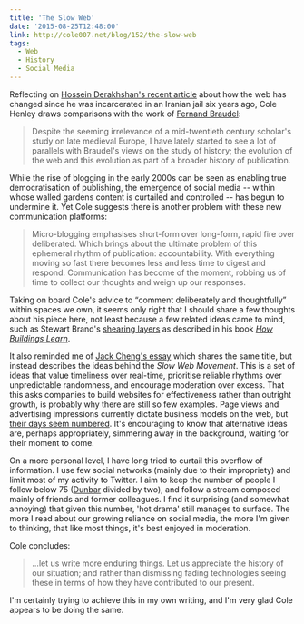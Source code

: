 ```yaml
---
title: 'The Slow Web'
date: '2015-08-25T12:48:00'
link: http://cole007.net/blog/152/the-slow-web
tags:
  - Web
  - History
  - Social Media
---
```

Reflecting on [Hossein Derakhshan's recent article][1] about how the web has changed since he was incarcerated in an Iranian jail six years ago, Cole Henley draws comparisons with the work of [Fernand Braudel][2]:

> Despite the seeming irrelevance of a mid-twentieth century scholar's study on late medieval Europe, I have lately started to see a lot of parallels with Braudel's views on the study of history; the evolution of the web and this evolution as part of a broader history of publication.

While the rise of blogging in the early 2000s can be seen as enabling true democratisation of publishing, the emergence of social media -- within whose walled gardens content is curtailed and controlled -- has begun to undermine it. Yet Cole suggests there is another problem with these new communication platforms:

> Micro-blogging emphasises short-form over long-form, rapid fire over deliberated. Which brings about the ultimate problem of this ephemeral rhythm of publication: accountability. With everything moving so fast there becomes less and less time to digest and respond. Communication has become of the moment, robbing us of time to collect our thoughts and weigh up our responses.

Taking on board Cole's advice to <q>comment deliberately and thoughtfully</q> within spaces we own, it seems only right that I should share a few thoughts about his piece here, not least because a few related ideas came to mind, such as Stewart Brand's [shearing layers][3] as described in his book [<cite>How Buildings Learn</cite>][4].

It also reminded me of [Jack Cheng's essay][5] which shares the same title, but instead describes the ideas behind the *Slow Web Movement*. This is a set of ideas that value timeliness over real-time, prioritise reliable rhythms over unpredictable randomness, and encourage moderation over excess. That this asks companies to build websites for effectiveness rather than outright growth, is probably why there are still so few examples. Page views and advertising impressions currently dictate business models on the web, but [their days seem numbered][6]. It's encouraging to know that alternative ideas are, perhaps appropriately, simmering away in the background, waiting for their moment to come.

On a more personal level, I have long tried to curtail this overflow of information. I use few social networks (mainly due to their impropriety) and limit most of my activity to Twitter. I aim to keep the number of people I follow below 75 ([Dunbar][7] divided by two), and follow a stream composed mainly of friends and former colleagues. I find it surprising (and somewhat annoying) that given this number, 'hot drama' still manages to surface. The more I read about our growing reliance on social media, the more I'm given to thinking, that like most things, it's best enjoyed in moderation.

Cole concludes:

> ...let us write more enduring things. Let us appreciate the history of our situation; and rather than dismissing fading technologies seeing these in terms of how they have contributed to our present.

I'm certainly trying to achieve this in my own writing, and I'm very glad Cole appears to be doing the same.

[1]: https://medium.com/matter/the-web-we-have-to-save-2eb1fe15a426
[2]: https://en.wikipedia.org/wiki/Fernand_Braudel
[3]: https://en.wikipedia.org/wiki/Shearing_layers
[4]: https://en.wikipedia.org/wiki/How_Buildings_Learn
[5]: http://jackcheng.com/the-slow-web
[6]: http://daringfireball.net/2015/07/safari_content_blocker_imore
[7]: https://en.wikipedia.org/wiki/Dunbar%27s_number
